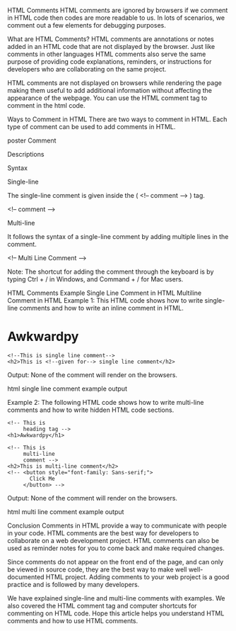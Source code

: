 HTML Comments
HTML comments are ignored by browsers if we comment in HTML code then codes are more readable to us. In lots of scenarios, we comment out a few elements for debugging purposes.

What are HTML Comments?
HTML comments are annotations or notes added in an HTML code that are not displayed by the browser. Just like comments in other languages HTML comments also serve the same purpose of providing code explanations, reminders, or instructions for developers who are collaborating on the same project.

HTML comments are not displayed on browsers while rendering the page making them useful to add additional information without affecting the appearance of the webpage. You can use the HTML comment tag to comment in the html code.

Ways to Comment in HTML
There are two ways to comment in HTML. Each type of comment can be used to add comments in HTML.

poster
Comment

Descriptions

Syntax

Single-line

The single-line comment is given inside the ( <!–  comment –> ) tag. 

<!–  comment –>

Multi-line

It follows the syntax of a single-line comment by adding multiple lines in the comment.

<!– Multi
Line 
Comment –>

Note: The shortcut for adding the comment through the keyboard is by typing Ctrl + / in Windows, and Command + / for Mac users.

HTML Comments Example
Single Line Comment in HTML
Multiline Comment in HTML
Example 1: This HTML code shows how to write single-line comments and how to write an inline comment in HTML.


<!DOCTYPE html> 
<html> 
  
<body> 
    <!--This is heading Tag-->
    <h1>Awkwardpy</h1> 
  
    <!--This is single line comment-->
    <h2>This is <!--given for--> single line comment</h2> 
  
</body> 
  
</html>
Output: None of the comment will render on the browsers.

html single line comment example output

Example 2: The following HTML code shows how to write multi-line comments and how to write hidden HTML code sections.


<!DOCTYPE html> 
<html> 
  
<body> 
  
    <!-- This is  
         heading tag -->
    <h1>Awkwardpy</h1> 
  
    <!-- This is 
         multi-line 
         comment -->
    <h2>This is multi-line comment</h2> 
    <!-- <button style="font-family: Sans-serif;"> 
           Click Me 
         </button> -->
  
</body> 
  
</html>
Output: None of the comment will render on the browsers.

html multi line comment example output

Conclusion
Comments in HTML provide a way to communicate with people in your code. HTML comments are the best way for developers to collaborate on a web development project. HTML comments can also be used as reminder notes for you to come back and make required changes.

Since comments do not appear on the front end of the page, and can only be viewed in source code, they are the best way to make well well-documented HTML project. Adding comments to your web project is a good practice and is followed by many developers.

We have explained single-line and multi-line comments with examples. We also covered the HTML comment tag and computer shortcuts for commenting on HTML code. Hope this article helps you understand HTML comments and how to use HTML comments.

